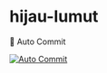 # hijau-lumut
🌳 Auto Commit

[![Auto Commit](https://github.com/theonlyhanss/hijau-lumut/actions/workflows/autocommit.yml/badge.svg?branch=main)](https://github.com/theonlyhanss/hijau-lumut/actions/workflows/autocommit.yml)
